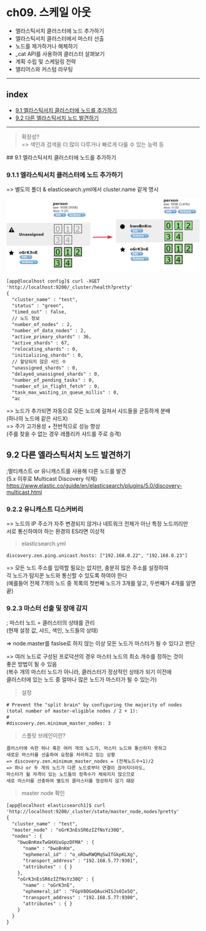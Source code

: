 # ch09. 스케일 아웃

- 엘라스틱서치 클러스터에 노드 추가하기
- 엘라스틱서치 클러스터에서 마스터 선출
- 노드를 제거하거나 해체하기
- _cat API를 사용하여 클러스터 살펴보기  
- 계획 수립 및 스케일링 전략
- 앨리어스와 커스텀 라우팅  

---  

## index  

- <a href="#9.1">9.1 엘라스틱서치 클러스터에 노드를 추가하기</a>
- <a href="#9.2">9.2 다른 엘라스틱서치 노드 발견하기  </a>


---  

> 확장성?  
=> 색인과 검색을 더 많이 다루거나 빠르게 다룰 수 있는 능력 등  

<div id="9.1"></div>
## 9.1 엘라스틱서치 클러스터에 노드를 추가하기  

### 9.1.1 엘라스틱서치 클러스터에 노드 추가하기  

=> 별도의 폴더 & elasticsearch.yml에서 cluster.name 같게 명시  

![노드 추가후 샤드및레플리카 변화](../pics/[9-1]노드추가후_변화.png)

```
[app@localhost config]$ curl -XGET 'http://localhost:9200/_cluster/health?pretty'
{
  "cluster_name" : "test",
  "status" : "green",
  "timed_out" : false,
  // 노드 정보
  "number_of_nodes" : 2,
  "number_of_data_nodes" : 2,
  "active_primary_shards" : 36,
  "active_shards" : 67,
  "relocating_shards" : 0,
  "initializing_shards" : 0,
  // 할당되지 않은 샤드 수
  "unassigned_shards" : 0,
  "delayed_unassigned_shards" : 0,
  "number_of_pending_tasks" : 0,
  "number_of_in_flight_fetch" : 0,
  "task_max_waiting_in_queue_millis" : 0,
  "ac
```  

=> 노드가 추가되면 자동으로 모든 노드에 걸쳐서 샤드들을 균등하게 분배  
(하나의 노드에 같은 샤드X)  
=> 주가 고가용성 + 전반적으로 성능 향상  
(주를 찾을 수 없는 경우 레플리카 샤드를 주로 승격)  

<div id="9.2"></div>  

## 9.2 다른 엘라스틱서치 노드 발견하기  
;멀티캐스트 or 유니캐스트를 사용해 다른 노드를 발견  
(5.x 이후로 Multicast Discovery 삭제)   
https://www.elastic.co/guide/en/elasticsearch/plugins/5.0/discovery-multicast.html  

### 9.2.2 유니캐스트 디스커버리  
=> 노드의 IP 주소가 자주 변경되지 않거나 네트워크 전체가 아닌 특정 노드끼리만  
서로 통신하여야 하는 환경의 ES라면 이상적  

> elasticsearch.yml  

```
discovery.zen.ping.unicast.hosts: ["192.168.0.22", "192.168.0.23"]
```  

=> 모든 노드 주소를 입력할 필요는 없지만, 충분히 많은 주소를 설정하여  
각 노드가 탐지꾼 노드와 통신할 수 있도록 하여야 한다  
(예를들어 전체 7개의 노드 중 목록의 첫번째 노드가 3개를 알고, 두번쨰가 4개를 알면 끝)  

### 9.2.3 마스터 선출 및 장애 감지  
; 마스터 노드 = 클러스터의 상태를 관리  
(현재 설정 값, 샤드, 색인, 노드들의 상태)  

=> node.master를 faslse로 하지 않는 이상 모든 노드가 마스터가 될 수 있다고 판단  

=> 여러 노드로 구성된 프로덕션의 경우 마스터 노드의 최소 개수를 정하는 것이  
좋은 방법이 될 수 있음  
(복수 개의 마스터 노드가 아니라, 클러스터가 정상적인 상태가 되기 이전에  
클러스터에 있는 노드 중 얼마나 많은 노드가 마스터가 될 수 있는가)  

> 설정  

```
# Prevent the "split brain" by configuring the majority of nodes (total number of master-eligible nodes / 2 + 1):
#
#discovery.zen.minimum_master_nodes: 3
```  

> 스플릿 브레인이란?  

```
클러스터에 속한 하나 혹은 여러 개의 노드가, 마스터 노드와 통신하지 못하고  
새로운 마스터를 선출하여 요청을 처리하고 있는 상황  
=> discovery.zen.minimum_master_nodes = (전체노드수+1)/2
=> 하나 or 두 개의 노드가 다른 노드로부터 연결이 끊어지더라도,  
마스터가 될 자격이 있는 노드들의 정족수가 채워지지 않으므로  
새로 마스터를 선충하여 별도의 클러스터를 형성하지 않기 떄문
```

> master node 확인  

```
[app@localhost elasticsearch1]$ curl 'http://localhost:9200/_cluster/state/master_node,nodes?pretty'
{
  "cluster_name" : "test",
  "master_node" : "oGrK3nEsSR6zIZfNsYz30Q",
  "nodes" : {
    "bwoBnKmxTwGHXUxGpzDFMA" : {
      "name" : "bwoBnKm",
      "ephemeral_id" : "o_oRbwRWQMqSwIfGkpKLXg",
      "transport_address" : "192.168.5.77:9301",
      "attributes" : { }
    },
    "oGrK3nEsSR6zIZfNsYz30Q" : {
      "name" : "oGrK3nE",
      "ephemeral_id" : "FGpV8OGoQAucHISJs0Ie5Q",
      "transport_address" : "192.168.5.77:9300",
      "attributes" : { }
    }
  }
}
```
